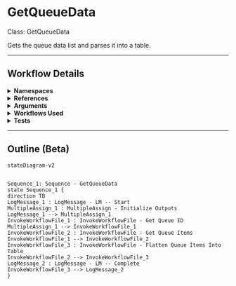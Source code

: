 # GetQueueData
Class: GetQueueData

Gets the queue data list and parses it into a table.

<hr />

## Workflow Details
<details>
    <summary>
    <b>Namespaces</b>
    </summary>
    
- System.Activities
- System.Activities.Statements
- System.Activities.Expressions
- System.Activities.Validation
- System.Activities.XamlIntegration
- Microsoft.VisualBasic
- Microsoft.VisualBasic.Activities
- System
- System.Collections
- System.Collections.Generic
- System.Collections.ObjectModel
- System.Data
- System.Diagnostics
- System.Linq
- System.Net.Mail
- System.Xml
- System.Text
- System.Xml.Linq
- UiPath.Core
- UiPath.Core.Activities
- System.Windows.Markup
- GlobalVariablesNamespace
- GlobalConstantsNamespace
- System.Reflection
- Newtonsoft.Json.Linq
- Newtonsoft.Json
- System.Dynamic
- System.ComponentModel
- System.Runtime.Serialization
- System.Xml.Serialization


</details>
<details>
    <summary>
    <b>References</b>
    </summary>

- Microsoft.CSharp
- Microsoft.VisualBasic
- Microsoft.Win32.Primitives
- netstandard
- Newtonsoft.Json
- NPOI
- PresentationFramework
- System
- System.Activities
- System.Collections
- System.ComponentModel
- System.ComponentModel.EventBasedAsync
- System.ComponentModel.Primitives
- System.ComponentModel.TypeConverter
- System.Configuration.ConfigurationManager
- System.Console
- System.Core
- System.Data
- System.Data.Common
- System.Data.SqlClient
- System.Linq
- System.Linq.Expressions
- System.Memory
- System.Memory.Data
- System.ObjectModel
- System.Private.CoreLib
- System.Private.DataContractSerialization
- System.Private.ServiceModel
- System.Private.Uri
- System.Private.Xml
- System.Reflection.DispatchProxy
- System.Reflection.Metadata
- System.Reflection.TypeExtensions
- System.Runtime.Serialization
- System.Runtime.Serialization.Formatters
- System.Runtime.Serialization.Primitives
- System.Security.Permissions
- System.ServiceModel
- System.ServiceModel.Activities
- System.Xaml
- System.Xml
- System.Xml.Linq
- UiPath.Studio.Constants
- UiPath.System.Activities
- UiPath.System.Activities.Design
- UiPath.System.Activities.ViewModels
- UiPath.Workflow
- WindowsBase


</details>
<details>
    <summary>
    <b>Arguments</b>
    </summary>

| Name | Direction | Type | Description |
|  --- | --- | --- | ---  |
| out_QueueList | OutArgument | scg:List(njl:JToken) | The unformatted list of queue items retrieved, as a List of JToken. |
| in_QueueName | InArgument | x:String | The name of the queue to report. |
| in_QueueFolder | InArgument | x:String | The path fo the folder that houses the queue to report. |
| in_From | InArgument | s:DateTime | The start of the reporting range. |
| in_To | InArgument | s:DateTime | The end of the reporting range. |
| in_Statuses | InArgument | s:String[] | The statuses to include when retrieving queue items. |
| out_dt_QueueTable | OutArgument | sd:DataTable | The queue items retrieved, formatted as a flattened table. |

    
</details>
<details>
    <summary>
    <b>Workflows Used</b>
    </summary>

- C:\Users\eyash\Documents\UiPath\LazyFramework\.templates\Reporters\Basic\Orchestrator\GetQueueDefinitionId.xaml
- C:\Users\eyash\Documents\UiPath\LazyFramework\.templates\Reporters\Basic\Orchestrator\GetQueueItems.xaml
- C:\Users\eyash\Documents\UiPath\LazyFramework\.templates\Reporters\Basic\Logic\Flatten.xaml

    
</details>
<details>
    <summary>
    <b>Tests</b>
    </summary>



    
</details>

<hr />

## Outline (Beta)

```mermaid
stateDiagram-v2


Sequence_1: Sequence - GetQueueData
state Sequence_1 {
direction TB
LogMessage_1 : LogMessage - LM -- Start
MultipleAssign_1 : MultipleAssign - Initialize Outputs
LogMessage_1 --> MultipleAssign_1
InvokeWorkflowFile_1 : InvokeWorkflowFile - Get Queue ID
MultipleAssign_1 --> InvokeWorkflowFile_1
InvokeWorkflowFile_2 : InvokeWorkflowFile - Get Queue Items
InvokeWorkflowFile_1 --> InvokeWorkflowFile_2
InvokeWorkflowFile_3 : InvokeWorkflowFile - Flatten Queue Items Into Table
InvokeWorkflowFile_2 --> InvokeWorkflowFile_3
LogMessage_2 : LogMessage - LM -- Complete
InvokeWorkflowFile_3 --> LogMessage_2
}
```